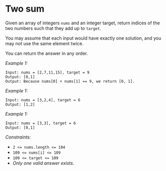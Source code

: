 # Two sum

Given an array of integers `nums` and an integer target, return indices of the two numbers such that they add up to `target`.

You may assume that each input would have exactly one solution, and you may not use the same element twice.

You can return the answer in any order.

*Example 1:*
```
Input: nums = [2,7,11,15], target = 9
Output: [0,1]
Output: Because nums[0] + nums[1] == 9, we return [0, 1].
```

*Example 1:*
```
Input: nums = [3,2,4], target = 6
Output: [1,2]
```

*Example 1:*
```
Input: nums = [3,3], target = 6
Output: [0,1]
```

*Constraints:*

- `2 <= nums.length <= 104`
- `109 <= nums[i] <= 109`
- `109 <= target <= 109`
- *Only one valid answer exists.*
